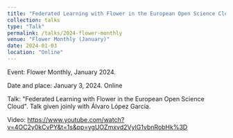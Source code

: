 ```yaml
---
title: "Federated Learning with Flower in the European Open Science Cloud"
collection: talks
type: "Talk"
permalink: /talks/2024-flower-monthly
venue: "Flower Monthly (January)"
date: 2024-01-03
location: "Online"
---
```


Event: Flower Monthly, January 2024. 

Date and place: January 3, 2024. Online

Talk: "Federated Learning with Flower in the European Open Science Cloud". Talk given joinly with Álvaro López García.

Video: https://www.youtube.com/watch?v=4OC2y0kCvPY&t=1s&pp=ygUOZmxvd2VyIG1vbnRobHk%3D
